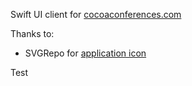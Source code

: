 Swift UI client for [cocoaconferences.com](https://cocoaconferences.com/)

Thanks to:

- SVGRepo for [application icon](https://www.svgrepo.com/svg/228360/conference-podium)

Test
